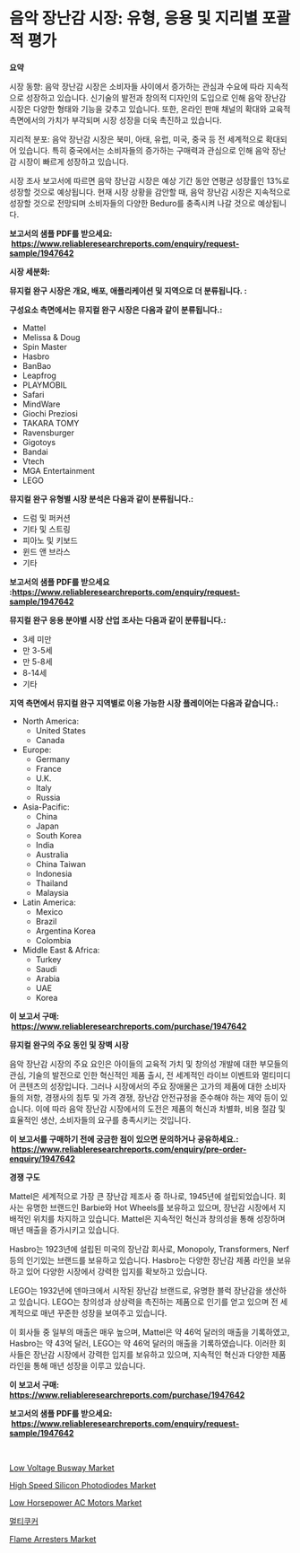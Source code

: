 <p><h1>음악 장난감 시장: 유형, 응용 및 지리별 포괄적 평가</h1></p><p><strong>요약</strong></p>
<p><p>시장 동향: 음악 장난감 시장은 소비자들 사이에서 증가하는 관심과 수요에 따라 지속적으로 성장하고 있습니다. 신기술의 발전과 창의적 디자인의 도입으로 인해 음악 장난감 시장은 다양한 형태와 기능을 갖추고 있습니다. 또한, 온라인 판매 채널의 확대와 교육적 측면에서의 가치가 부각되며 시장 성장을 더욱 촉진하고 있습니다.</p><p>지리적 분포: 음악 장난감 시장은 북미, 아태, 유럽, 미국, 중국 등 전 세계적으로 확대되어 있습니다. 특히 중국에서는 소비자들의 증가하는 구매력과 관심으로 인해 음악 장난감 시장이 빠르게 성장하고 있습니다.</p><p>시장 조사 보고서에 따르면 음악 장난감 시장은 예상 기간 동안 연평균 성장률인 13%로 성장할 것으로 예상됩니다. 현재 시장 상황을 감안할 때, 음악 장난감 시장은 지속적으로 성장할 것으로 전망되며 소비자들의 다양한 Beduro를 충족시켜 나갈 것으로 예상됩니다.</p></p>
<p><strong>보고서의 샘플 PDF를 받으세요: &nbsp;<a href="https://www.reliableresearchreports.com/enquiry/request-sample/1947642">https://www.reliableresearchreports.com/enquiry/request-sample/1947642</a></strong></p>
<p><strong>시장 세분화:</strong></p>
<p><strong> 뮤지컬 완구 시장은 개요, 배포, 애플리케이션 및 지역으로 더 분류됩니다. :</strong></p>
<p><strong>구성요소 측면에서는 뮤지컬 완구 시장은 다음과 같이 분류됩니다.:</strong></p>
<p><ul><li>Mattel</li><li>Melissa & Doug</li><li>Spin Master</li><li>Hasbro</li><li>BanBao</li><li>Leapfrog</li><li>PLAYMOBIL</li><li>Safari</li><li>MindWare</li><li>Giochi Preziosi</li><li>TAKARA TOMY</li><li>Ravensburger</li><li>Gigotoys</li><li>Bandai</li><li>Vtech</li><li>MGA Entertainment</li><li>LEGO</li></ul></p>
<p><strong> 뮤지컬 완구 유형별 시장 분석은 다음과 같이 분류됩니다.:</strong></p>
<p><ul><li>드럼 및 퍼커션</li><li>기타 및 스트링</li><li>피아노 및 키보드</li><li>윈드 앤 브라스</li><li>기타</li></ul></p>
<p><strong>보고서의 샘플 PDF를 받으세요 :<a href="https://www.reliableresearchreports.com/enquiry/request-sample/1947642">https://www.reliableresearchreports.com/enquiry/request-sample/1947642</a></strong></p>
<p><strong> 뮤지컬 완구 응용 분야별 시장 산업 조사는 다음과 같이 분류됩니다.:</strong></p>
<p><ul><li>3세 미만</li><li>만 3-5세</li><li>만 5-8세</li><li>8-14세</li><li>기타</li></ul></p>
<p><strong>지역 측면에서 뮤지컬 완구 지역별로 이용 가능한 시장 플레이어는 다음과 같습니다.:</strong></p>
<p><ul>
    <li>
        North America:
        <ul>
            <li>United States</li>
            <li>Canada</li>
        </ul>
    </li>
    <li>
        Europe:
        <ul>
            <li>Germany</li>
            <li>France</li>
            <li>U.K.</li>
            <li>Italy</li>
            <li>Russia</li>
        </ul>
    </li>
    <li>
        Asia-Pacific:
        <ul>
            <li>China</li>
            <li>Japan</li>
            <li>South Korea</li>
            <li>India</li>
            <li>Australia</li>
            <li>China Taiwan</li>
            <li>Indonesia</li>
            <li>Thailand</li>
            <li>Malaysia</li>
        </ul>
    </li>
    <li>
        Latin America:
        <ul>
            <li>Mexico</li>
            <li>Brazil</li>
            <li>Argentina Korea</li>
            <li>Colombia</li>
        </ul>
    </li>
    <li>
        Middle East & Africa:
        <ul>
            <li>Turkey</li>
            <li>Saudi</li>
            <li>Arabia</li>
            <li>UAE</li>
            <li>Korea</li>
        </ul>
    </li>
    </ul></p>
<p><strong>이 보고서 구매: &nbsp;<a href="https://www.reliableresearchreports.com/purchase/1947642">https://www.reliableresearchreports.com/purchase/1947642</a></strong></p>
<p><strong>뮤지컬 완구의 주요 동인 및 장벽 시장</strong></p>
<p><p>음악 장난감 시장의 주요 요인은 아이들의 교육적 가치 및 창의성 개발에 대한 부모들의 관심, 기술의 발전으로 인한 혁신적인 제품 출시, 전 세계적인 라이브 이벤트와 멀티미디어 콘텐츠의 성장입니다. 그러나 시장에서의 주요 장애물은 고가의 제품에 대한 소비자들의 저항, 경쟁사의 침투 및 가격 경쟁, 장난감 안전규정을 준수해야 하는 제약 등이 있습니다. 이에 따라 음악 장난감 시장에서의 도전은 제품의 혁신과 차별화, 비용 절감 및 효율적인 생산, 소비자들의 요구를 충족시키는 것입니다.</p></p>
<p><strong>이 보고서를 구매하기 전에 궁금한 점이 있으면 문의하거나 공유하세요.: &nbsp;<a href="https://www.reliableresearchreports.com/enquiry/pre-order-enquiry/1947642">https://www.reliableresearchreports.com/enquiry/pre-order-enquiry/1947642</a></strong></p>
<p><strong>경쟁 구도</strong></p>
<p><p>Mattel은 세계적으로 가장 큰 장난감 제조사 중 하나로, 1945년에 설립되었습니다. 회사는 유명한 브랜드인 Barbie와 Hot Wheels를 보유하고 있으며, 장난감 시장에서 지배적인 위치를 차지하고 있습니다. Mattel은 지속적인 혁신과 창의성을 통해 성장하며 매년 매출을 증가시키고 있습니다. </p><p>Hasbro는 1923년에 설립된 미국의 장난감 회사로, Monopoly, Transformers, Nerf 등의 인기있는 브랜드를 보유하고 있습니다. Hasbro는 다양한 장난감 제품 라인을 보유하고 있어 다양한 시장에서 강력한 입지를 확보하고 있습니다. </p><p>LEGO는 1932년에 덴마크에서 시작된 장난감 브랜드로, 유명한 블럭 장난감을 생산하고 있습니다. LEGO는 창의성과 상상력을 촉진하는 제품으로 인기를 얻고 있으며 전 세계적으로 매년 꾸준한 성장을 보여주고 있습니다. </p><p>이 회사들 중 일부의 매출은 매우 높으며, Mattel은 약 46억 달러의 매출을 기록하였고, Hasbro는 약 43억 달러, LEGO는 약 46억 달러의 매출을 기록하였습니다. 이러한 회사들은 장난감 시장에서 강력한 입지를 보유하고 있으며, 지속적인 혁신과 다양한 제품 라인을 통해 매년 성장을 이루고 있습니다.</p></p>
<p><strong>이 보고서 구매: &nbsp; <a href="https://www.reliableresearchreports.com/purchase/1947642">https://www.reliableresearchreports.com/purchase/1947642</a></strong></p>
<p><strong>보고서의 샘플 PDF를 받으세요: &nbsp;<a href="https://www.reliableresearchreports.com/enquiry/request-sample/1947642">https://www.reliableresearchreports.com/enquiry/request-sample/1947642</a></strong><strong></strong></p>
<p>&nbsp;</p>
<p><p><a href="https://three-jumbo-f6d.notion.site/Low-Voltage-Busway-Market-Furnish-Information-about-Market-Size-Market-Share-Market-Dynamics-and--d4141f522dd347949c42f6fafb68c77b">Low Voltage Busway Market</a></p><p><a href="https://view.publitas.com/reportprime-1/high-speed-silicon-photodiodes-market-size-focuses-on-market-dynamics-in-depth-analysis-and-future-projections-of-its-market-forecasted-for-period-from-2024-to-2031/">High Speed Silicon Photodiodes Market</a></p><p><a href="https://view.publitas.com/reportprime-1/low-horsepower-ac-motors-market-size-market-share-and-global-market-analysis-report-2023-2030/">Low Horsepower AC Motors Market</a></p><p><a href="https://github.com/jntpkh496620/Market-Research-Report-List-1/blob/main/8603315187514.md">멀티쿠커</a></p><p><a href="https://issuu.com/reportprime-2/docs/flame-arresters-market-size-2030.pptx">Flame Arresters Market</a></p></p>